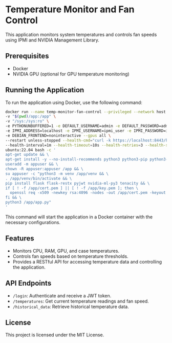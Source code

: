 # Temperature Monitor and Fan Control

This application monitors system temperatures and controls fan speeds using IPMI and NVIDIA Management Library.

## Prerequisites

- Docker
- NVIDIA GPU (optional for GPU temperature monitoring)

## Running the Application

To run the application using Docker, use the following command:

```bash
docker run --name temp-monitor-fan-control --privileged --network host \
-v "$(pwd)/app:/app" \
-v "/sys:/sys:ro" \
-e PYTHONUNBUFFERED=1 -e DEFAULT_USERNAME=admin -e DEFAULT_PASSWORD=admin \
-e IPMI_ADDRESS=localhost -e IPMI_USERNAME=ipmi_user -e IPMI_PASSWORD=ipmi_password \
-e DEBIAN_FRONTEND=noninteractive --gpus all \
--restart unless-stopped --health-cmd="curl -k https://localhost:8443/health" \
--health-interval=1m --health-timeout=10s --health-retries=3 --health-start-period=40s \
ubuntu:22.04 bash -c '
apt-get update && \
apt-get install -y --no-install-recommends python3 python3-pip python3-venv openssl ipmitool curl && \
useradd -m appuser && \
chown -R appuser:appuser /app && \
su appuser -c "python3 -m venv /app/venv && \
. /app/venv/bin/activate && \
pip install flask flask-restx pyjwt nvidia-ml-py3 tenacity && \
if [ ! -f /app/cert.pem ] || [ ! -f /app/key.pem ]; then \
  openssl req -x509 -newkey rsa:4096 -nodes -out /app/cert.pem -keyout /app/key.pem -days 365 -subj \"/CN=localhost\"; \
fi && \
python3 /app/app.py"
'
```

This command will start the application in a Docker container with the necessary configurations.

## Features

- Monitors CPU, RAM, GPU, and case temperatures.
- Controls fan speeds based on temperature thresholds.
- Provides a RESTful API for accessing temperature data and controlling the application.

## API Endpoints

- `/login`: Authenticate and receive a JWT token.
- `/temperatures`: Get current temperature readings and fan speed.
- `/historical_data`: Retrieve historical temperature data.

## License

This project is licensed under the MIT License.
